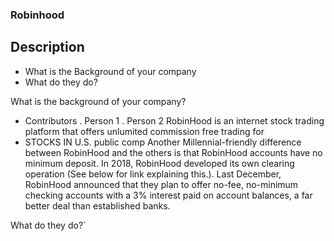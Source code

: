 ### Robinhood
## Description
- What is the Background of your company
-  What do they do?

What is the background of your company? 
- Contributors
    . Person 1 
    . Person 2
RobinHood is an internet stock trading platform that offers unlumited commission free trading for 
-   STOCKS IN U.S. public comp
Another Millennial-friendly difference between RobinHood and the others is that RobinHood accounts have no minimum deposit. In 2018, RobinHood developed its own clearing operation (See below for link explaining this.). Last December, RobinHood announced that they plan to offer no-fee, no-minimum checking accounts with a 3% interest paid on account balances, a far better deal than established banks.

What do they do?`